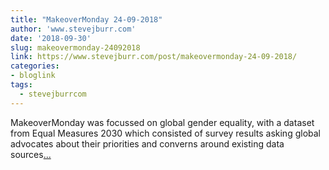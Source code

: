 ```yaml
---
title: "MakeoverMonday 24-09-2018"
author: 'www.stevejburr.com'
date: '2018-09-30'
slug: makeovermonday-24092018
link: https://www.stevejburr.com/post/makeovermonday-24-09-2018/
categories:
- bloglink
tags:
  - stevejburrcom
---
```


MakeoverMonday was focussed on global gender equality, with a dataset from Equal Measures 2030 which consisted of survey results asking global advocates about their priorities and converns around existing data sources[... <i class="fas fa-external-link-alt"></i>](https://www.stevejburr.com/post/makeovermonday-24-09-2018/)

